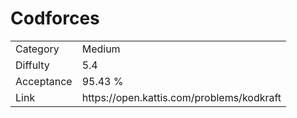 # Codforces

<table>
    <tr>
        <td>Category</td>
        <td>Medium</td>
    </tr>
    <tr>
        <td>Diffulty</td>
        <td>5.4</td>
    </tr>
    <tr>
        <td>Acceptance</td>
        <td>95.43 %</td>
    </tr>
    <tr>
        <td>Link</td>
        <td>https://open.kattis.com/problems/kodkraft</td>
    </tr>
</table>